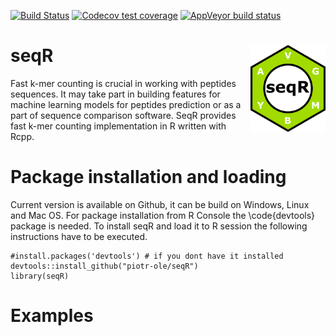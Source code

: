 [![Build Status](https://travis-ci.org/piotr-ole/kmer.svg?branch=master)](https://travis-ci.org/piotr-ole/kmer)
[![Codecov test coverage](https://codecov.io/gh/piotr-ole/kmer/branch/master/graph/badge.svg)](https://codecov.io/gh/piotr-ole/kmer?branch=master)
[![AppVeyor build status](https://ci.appveyor.com/api/projects/status/github/piotr-ole/kmer?branch=master&svg=true)](https://ci.appveyor.com/project/piotr-ole/kmer)
# seqR <img src = "man/images/logo.png" align = "right" width="120"/>

Fast k-mer counting is crucial in working with peptides sequences. It may take part in building features for machine learning models for peptides prediction or as a part of sequence comparison software. SeqR provides fast k-mer counting implementation in R written with Rcpp.

# Package installation and loading

Current version is available on Github, it can be build on Windows, Linux and Mac OS. For package installation from R Console the \code{devtools} package is needed. To install seqR and load it to R session the following instructions have to be executed.

```{r setup, eval=FALSE}
#install.packages('devtools') # if you dont have it installed
devtools::install_github("piotr-ole/seqR")
library(seqR)
```

# Examples

